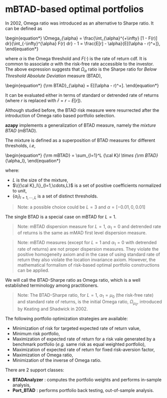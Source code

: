 # mBTAD-based optimal portfolios

In 2002, Omega ratio was introduced as an alternative to Sharpe ratio.
It can be defined as

\begin{equation*}
  \Omega_{\alpha} =
  \frac{\int_{\alpha}^{+\infty} [1 - F(r)] dr}{\int_{-\infty}^{\alpha} F(r) dr} - 1 =
  \frac{E[r] - \alpha}{E[(\alpha - r)^+]},
\end{equation*}

where $\alpha$ is the Omega threshold and $F(\cdot)$ is the rate of return cdf.
It is common to associate
$\alpha$ with the risk-free rate accessible to the investor.
The above expression suggests that $\Omega_{\alpha}$ ratio is the Sharpe
ratio for *Below Threshold Absolute Deviation*  measure (BTAD),

\begin{equation*}
  {\rm BTAD}_{\alpha} = E[(\alpha - r)^+].
\end{equation*}

It can be evaluated either in terms of
standard or detrended rate of returns (where $r$ is replaced with
${\bar r} = r - E[r]$).

Although studied before, the BTAD risk measure were resurrected after the
introduction of Omega ratio based portfolio selection.

**azapy** implements a generalization of BTAD measure,
namely the *mixture BTAD* (mBTAD).

The mixture is defined as a superposition of BTAD measures
for different thresholds, *i.e*,

\begin{equation*}
  {\rm mBTAD} = \sum_{l=1}^L {\cal K}_l \times {\rm BTAD}_{\alpha_l},
\end{equation*}

where:

* $L$ is the size of the mixture,
* $\{{\cal K}_l\}_{l=1,\cdots,L}$ is a set of positive coefficients normalized to unit,
* $\{\alpha_l\}_{l=1,\cdots,L}$ is a set of distinct thresholds.

> Note: a possible choice could be $L=3$ and $\alpha=[-0.01, 0, 0.01]$

The single BTAD is a special case on mBTAD for $L=1$.

> Note: mBTAD dispersion measure for $L=1$, $\alpha_1=0$ and detrended
rate of returns is the same as mMAD first level dispersion measure.

> Note: mBTAD measures (except for $L=1$ and $\alpha_1=0$ with
detrended rate of returns) are not proper dispersion measures. They violate the
positive homogeneity axiom and in the case of using standard rate of return
they also violate the location invariance axiom.
However, the mathematical formalism of risk-based
optimal portfolio constructions can be applied.

We will call the BTAD-Sharpe ratio as Omega ratio, which is a well established
terminology among practitioners.

> Note: The BTAD-Sharpe ratio, for $L=1$, $\alpha_1=\mu_0$
(the risk-free rate) and standard rate of returns,
is the initial Omega ratio, $\Omega_{\mu_0}$, introduced by Keating and Shadwick in 2002.

The following portfolio optimization strategies are available:
* Minimization of risk for targeted expected rate of return value,
* Minimum risk portfolio,
* Maximization of expected rate of return for a risk vale generated by a
benchmark portfolio (*e.g.* same risk as equal weighted portfolio),
* Maximization of expected rate of return for fixed risk-aversion factor,
* Maximization of Omega ratio,
* Minimization of the inverse of Omega ratio.

There are 2 support classes:

* **BTADAnalyzer** : computes the portfolio weights and performs in-sample
analysis,
* **Port_BTAD** : performs portfolio back testing, out-of-sample analysis.
